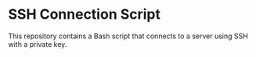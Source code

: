 # SSH Connection Script

This repository contains a Bash script that connects to a server using SSH with a private key.